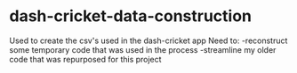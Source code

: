 # dash-cricket-data-construction
 Used to create the csv's used in the dash-cricket app
 Need to:
	-reconstruct some temporary code that was used in the process
	-streamline my older code that was repurposed for this project


